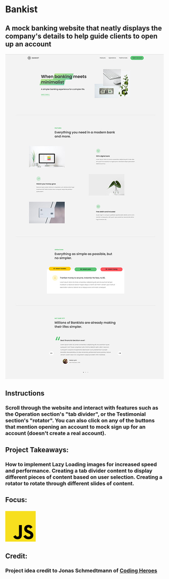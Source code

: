 # Bankist
## A mock banking website that neatly displays the company's details to help guide clients to open up an account
![Bankist Preview](../../src/img/projects/previews/bankist.jpg)
## Instructions
### Scroll through the website and interact with features such as the Operation section's "tab divider", or the Testimonial section's "rotator". You can also click on any of the buttons that mention opening an account to mock sign up for an account (doesn't create a real account).
## Project Takeaways:
### How to implement Lazy Loading images for increased speed and performance. Creating a tab divider content to display different pieces of content based on user selection. Creating a rotator to rotate through different slides of content.
## Focus:
### ![JavaScript Icon](../../src/img/js.png)
## Credit:
### Project idea credit to Jonas Schmedtmann of [Coding Heroes](https://codingheroes.io/)